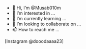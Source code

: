 - 👋 Hi, I’m @Musab010m
- 👀 I’m interested in ...
- 🌱 I’m currently learning ...
- 💞️ I’m looking to collaborate on ...
- 📫 How to reach me ...

<!---
Musab010m/Musab010m is a ✨ special ✨ repository because its `README.md` (this file) appears on your GitHub profile.
You can click the Preview link to take a look at your changes.
--->
 [Instagram @dooodaaaa23]
 